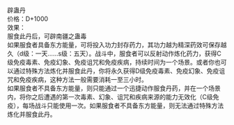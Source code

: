 <title>辟蛊丹</title>
<meta name="GENERATOR" content="WinCHM">
<meta http-equiv="Content-Type" content="text/html; charset=gb2312">
<br>辟蛊丹
<br>价格：D+1000
<br>效果： 
<br>服食此丹后，可辟南疆之蛊毒
<br>如果服食者具备东方能量，可将投入功力封存药力，其功力越为精深药效可保存越久（d级：一天……s级：五天）。战斗中，服食者可以反射动作炼化药力，获得C级免疫毒素、免疫幻象、免疫诅咒和免疫疾病，持续时间为一个场景。或者你也可以通过特殊方法炼化并服食此丹，你将永久获得D级免疫毒素、免疫幻象、免疫诅咒和免疫疾病，这种方法一般需要消耗一至三小时。
<br>如果服食者不具备东方能量，则只能通过一个迅捷动作服食丹药，并在一个场景内，将你之后遭遇的第一次毒素、幻象、诅咒和疾病来源的能力无效化（C级免疫），每场战斗只能使用一次。如果服食者不具备东方能量，则无法通过特殊方法炼化并服食此丹。
<br>